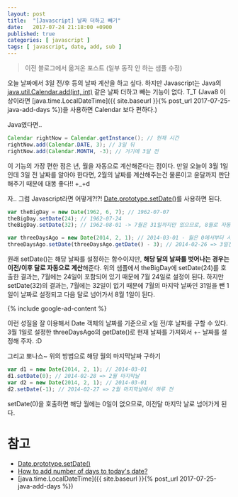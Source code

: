 ```yaml
---
layout: post
title:  "[Javascript] 날짜 더하고 빼기"
date:   2017-07-24 21:18:00 +0900
published: true
categories: [ javascript ]
tags: [ javascript, date, add, sub ]
---
```


> 이전 블로그에서 옮겨온 포스트 (일부 동작 안 하는 샘플 수정)

오늘 날짜에서 3일 전/후 등의 날짜 계산을 하고 싶다. 하지만 Javascript는 Java의 [java.util.Calendar.add(int, int)](http://docs.oracle.com/javase/7/docs/api/java/util/Calendar.html#add(int,%20int)) 같은 날짜 더하고 빼는 기능이 없다. T_T (Java8 이상이라면 [java.time.LocalDateTime]({{ site.baseurl }}{% post_url 2017-07-25-java-add-days %})을 사용하면 Calendar 보다 편하다.)

Java였다면..
```java
Calendar rightNow = Calendar.getInstance(); // 현재 시간
rightNow.add(Calendar.DATE, 3); // 3일 뒤
rightNow.add(Calendar.MONTH, -3); // 거기에 3달 전
```

이 기능의 가장 편한 점은 년, 월을 자동으로 계산해준다는 점이다. 만일 오늘이 3월 1일인데 3일 전 날짜를 알아야 한다면, 2월의 날짜를 계산해주는건 물론이고 윤달까지 판단해주기 때문에 대똥 좋다!! +_+d

자.. 그럼 Javascript라면 어떻게?!?!
[Date.prototype.setDate()](https://developer.mozilla.org/en-US/docs/Web/JavaScript/Reference/Global_Objects/Date/setDate)를 사용하면 된다.

```javascript
var theBigDay = new Date(1962, 6, 7); // 1962-07-07
theBigDay.setDate(24); // 1962-07-24
theBigDay.setDate(32); // 1962-08-01 -> 7월은 31일까지만 있으므로, 8월로 자동 계산..

var threeDaysAgo = new Date(2014, 2, 1); // 2014-03-01 - 월은 0에서부터 시작된다.
threeDaysAgo.setDate(threeDaysAgo.getDate() - 3); // 2014-02-26 => 3일전으로~
```

원래 setDate()는 해당 날짜를 설정하는 함수이지만, **해당 달의 날짜를 벗어나는 경우는 이전/이후 달로 자동으로 계산**해준다. 위의 샘플에서 theBigDay에 setDate(24)를 호출한 결과는, 7월에는 24일이 포함되어 있기 때문에 7월 24일로 설정이 된다. 하지만 setDate(32)의 결과는, 7월에는 32일이 없기 때문에 7월의 마지막 날짜인 31일을 뺀 1일이 날짜로 설정되고 다음 달로 넘어가서 8월 1일이 된다.

{% include google-ad-content %}

이런 성질을 잘 이용해서 Date 객체의 날짜를 기준으로 x일 전/후 날짜를 구할 수 있다. 3월 1일로 설정한 threeDaysAgo의 getDate()로 현재 날짜를 가져와서 +- 날짜를 설정해 주자. :D


그리고 뽀나스~ 위의 방법으로 해당 월의 마지막날짜 구하기
```javascript
var d1 = new Date(2014, 2, 1); // 2014-03-01
d1.setDate(0); // 2014-02-28 => 2월 마지막날
var d2 = new Date(2014, 2, 1); // 2014-03-01
d2.setDate(-1); // 2014-02-27 => 2월 마지막날에서 하루 전
```

setDate(0)을 호출하면 해당 월에는 0일이 없으므로, 이전달 마지막 날로 넘어가게 된다.

# 참고

- [Date.prototype.setDate()](https://developer.mozilla.org/en-US/docs/Web/JavaScript/Reference/Global_Objects/Date/setDate)
- [How to add number of days to today's date?](https://stackoverflow.com/questions/3818193/how-to-add-number-of-days-to-todays-date)
- [java.time.LocalDateTime]({{ site.baseurl }}{% post_url 2017-07-25-java-add-days %})
